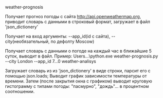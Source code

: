 weather-prognosis

Получает прогноз погоды с сайта http://api.openweathermap.org, приводит словарь с данными в строковый формат, загружает в файл 'json_dictionery'

Получает на вход аргументы: --app_id(id с сайта), --city(необязательный, по дефолту Moscow)

Получает словарь с данными о погоде на каждый час в ближайшие 5 суток, выводит в файл. Пример: Users...\python.exe weather-prognosis.py --city London --app_id 7...0
weather-analisys

Загружает словарь из из 'json_dictionery' в виде строки, парсит его с помощью json.loads; Выводит график зависимости температуры от времени. Затем (после закрытия окна с графиком) выводит круговую гистограмму с типами погоды: "пасмурно", "дождь"... в процентном соотношении.
